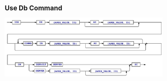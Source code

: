 ## Use Db Command

![UseDb Command Syntax!](/languageSpecification/assets/rules/useDb.png "USE DB Syntax Diagram")
